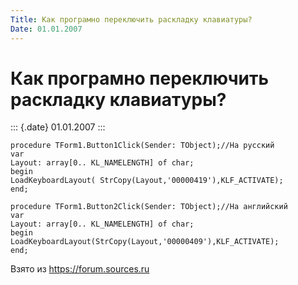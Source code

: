 ```yaml
---
Title: Как програмно переключить раскладку клавиатуры?
Date: 01.01.2007
---
```



Как програмно переключить раскладку клавиатуры?
===============================================

::: {.date}
01.01.2007
:::

    procedure TForm1.Button1Click(Sender: TObject);//На русский
    var
    Layout: array[0.. KL_NAMELENGTH] of char;
    begin
    LoadKeyboardLayout( StrCopy(Layout,'00000419'),KLF_ACTIVATE);
    end;
     
    procedure TForm1.Button2Click(Sender: TObject);//На английский
    var
    Layout: array[0.. KL_NAMELENGTH] of char;
    begin
    LoadKeyboardLayout(StrCopy(Layout,'00000409'),KLF_ACTIVATE);
    end;

Взято из <https://forum.sources.ru>
